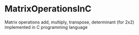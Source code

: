 # MatrixOperationsInC
Matrix operations add, multiply, transpose, determinant (for 2x2) implemented in C programming language 
